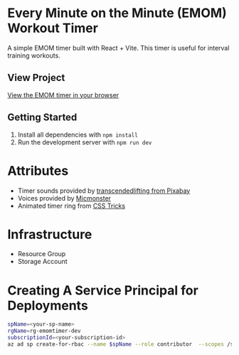 # Every Minute on the Minute (EMOM) Workout Timer

A simple EMOM timer built with React + Vite. This timer is useful for interval training workouts.

## View Project
[View the EMOM timer in your browser](https://saemomtimerdev.z13.web.core.windows.net/)

## Getting Started

1. Install all dependencies with `npm install`
2. Run the development server with `npm run dev`

# Attributes

-   Timer sounds provided by [transcendedlifting from Pixabay](https://pixabay.com/sound-effects//?utm_source=link-attribution&utm_medium=referral&utm_campaign=music&utm_content=125125)
-   Voices provided by [Micmonster](https://micmonster.com/)
-   Animated timer ring from [CSS Tricks](https://css-tricks.com/how-to-create-an-animated-countdown-timer-with-html-css-and-javascript/)

# Infrastructure

-   Resource Group
-   Storage Account

# Creating A Service Principal for Deployments

```sh
spName=<your-sp-name>
rgName=rg-emomtimer-dev
subscriptionId=<your-subscription-id>
az ad sp create-for-rbac --name $spName --role contributor  --scopes /subscriptions/$subscriptionId/resourceGroups/$rgName --sdk-auth
```
